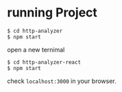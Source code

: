 # running Project

```
$ cd http-analyzer
$ npm start
```
open a new ternimal
```
$ cd http-analyzer-react
$ npm start
```
check  ```localhost:3000```  in your browser.